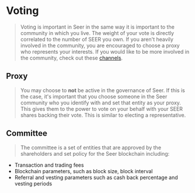 # Voting

> Voting is important in Seer in the same way it is important to the community in which you live. The weight of your vote is directly correlated to the number of SEER you own. If you aren't heavily involved in the community, you are encouraged to choose a proxy who represents your interests. If you would like to be more involved in the community, check out these [channels](/help/introduction/bitshares).

## Proxy

> You may choose to **not** be active in the governance of Seer. If this is the case, it's important that you choose someone in the Seer community who you identify with and set that entity as your proxy. This gives them to the power to vote on your behalf with your SEER shares backing their vote. This is similar to electing a representative.

## Committee

> The committee is a set of entities that are approved by the shareholders and set policy for the Seer blockchain including:

* Transaction and trading fees
* Blockchain parameters, such as block size, block interval
* Referral and vesting parameters such as cash back percentage and vesting periods

